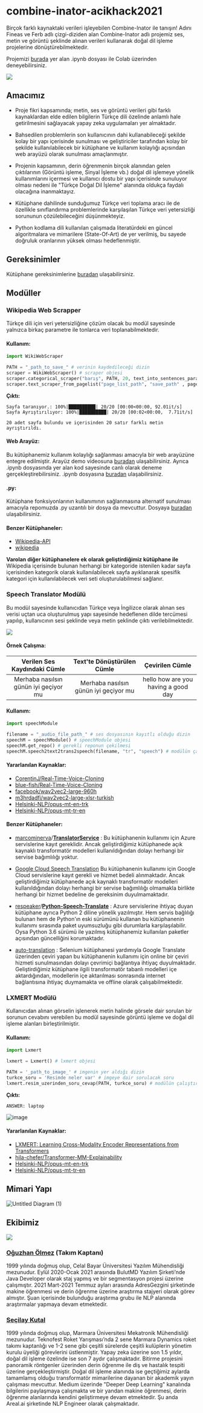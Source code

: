 # combine-inator-acikhack2021

Birçok farklı kaynaktaki verileri işleyebilen Combine-Inator ile tanışın! Adını Fineas ve Ferb adlı çizgi-diziden alan Combine-Inator adlı projemiz ses, metin ve görüntü şeklinde alınan verileri kullanarak doğal dil işleme projelerine dönüştürebilmektedir.

Projemizi [burada](https://github.com/combineinator/combine-inator-acikhack2021/blob/main/Combineinator_Library.ipynb) yer alan .ipynb dosyası ile Colab üzerinden deneyebilirsiniz.

![](https://images-wixmp-ed30a86b8c4ca887773594c2.wixmp.com/f/4943c953-a53e-40f5-adb6-0b6778e88a61/d6qyszz-dd34d2a2-850a-4ef0-a10b-f5de4d5d5d90.jpg/v1/fill/w_1024,h_722,q_75,strp/dr__doofenshmirtz_and_the_combine_inator__by_zackary_d6qyszz-fullview.jpg?token=eyJ0eXAiOiJKV1QiLCJhbGciOiJIUzI1NiJ9.eyJzdWIiOiJ1cm46YXBwOjdlMGQxODg5ODIyNjQzNzNhNWYwZDQxNWVhMGQyNmUwIiwiaXNzIjoidXJuOmFwcDo3ZTBkMTg4OTgyMjY0MzczYTVmMGQ0MTVlYTBkMjZlMCIsIm9iaiI6W1t7ImhlaWdodCI6Ijw9NzIyIiwicGF0aCI6IlwvZlwvNDk0M2M5NTMtYTUzZS00MGY1LWFkYjYtMGI2Nzc4ZTg4YTYxXC9kNnF5c3p6LWRkMzRkMmEyLTg1MGEtNGVmMC1hMTBiLWY1ZGU0ZDVkNWQ5MC5qcGciLCJ3aWR0aCI6Ijw9MTAyNCJ9XV0sImF1ZCI6WyJ1cm46c2VydmljZTppbWFnZS5vcGVyYXRpb25zIl19.HDuDRFU94zTKi6_QNwo2q44stlJRsVyWTZEe9EXFPN0)


## Amacımız

* Proje fikri kapsamında; metin, ses ve görüntü verileri gibi farklı kaynaklardan elde edilen bilgilerin Türkçe dili özelinde anlamlı hale getirilmesini sağlayacak yapay zeka uygulamaları yer almaktadır. 

* Bahsedilen problemlerin son kullanıcının dahi kullanabileceği şekilde kolay bir yapı içerisinde sunulması ve geliştiriciler tarafından kolay bir şekilde kullanılabilecek bir kütüphane ve kullanım kolaylığı açısından web arayüzü olarak sunulması amaçlanmıştır. 

* Projenin kapsamının, derin öğrenmenin birçok alanından gelen çıktılarının (Görüntü işleme, Sinyal İşleme vb.) doğal dil işlemeye yönelik kullanımlarını içermesi ve kullanıcı dostu bir yapı içerisinde sunuluyor olması nedeni ile "Türkçe Doğal Dil İşleme" alanında oldukça faydalı olacağına inanmaktayız.

* Kütüphane dahilinde sunduğumuz Türkçe veri toplama aracı ile de özellikle sınıflandırma problemlerinde karşılaşılan Türkçe veri yetersizliği sorununun çözülebileceğini düşünmekteyiz.

* Python kodlama dili kullanılan çalışmada literatürdeki en güncel algoritmalara ve mimarilere (State-Of-Art) de yer verilmiş, bu sayede doğruluk oranlarının yüksek olması hedeflenmiştir.


## Gereksinimler
Kütüphane gereksinimlerine [buradan](https://github.com/combineinator/combine-inator-acikhack2021/blob/main/requirements.txt) ulaşabilirsiniz.


## Modüller


### Wikipedia Web Scrapper

Türkçe dili için veri yetersizliğine çözüm olacak bu modül sayesinde yalnızca birkaç parametre ile tonlarca veri toplanabilmektedir. 


#### Kullanım:

```python
import WikiWebScraper

PATH = "_path_to_save_" # verinin kaydedileceği dizin
scraper = WikiWebScraper() # scraper objesi
scraper.categorical_scraper("barış", PATH, 20, text_into_sentences_param=False) # scraperın çalıştırılması
scraper.text_scraper_from_pagelist("page_list_path", "save_path" , page_per_save=1000) # scraper fonksiyonu ile ayıklanıp kaydedilmiş sayfa listesindeki sayfa metinlerinin ayıklanması

```

**Çıktı:**
```
Sayfa taranıyor.: 100%|██████████| 20/20 [00:00<00:00, 92.01it/s]
Sayfa Ayrıştırılıyor: 100%|██████████| 20/20 [00:02<00:00,  7.71it/s]

20 adet sayfa bulundu ve içerisinden 20 satır farklı metin ayrıştırıldı.
```

#### Web Arayüz:
Bu kütüphanemiz kullanım kolaylığı sağlanması amacıyla bir web arayüzüne entegre edilmiştir. Arayüz demo videosuna [buradan](https://github.com/combineinator/combine-inator-acikhack2021/blob/main/web_arayuz_demo.mp4) ulaşabilirsiniz. Ayrıca .ipynb dosyasında yer alan kod sayesinde canlı olarak deneme gerçekleştirebilirsiniz. .ipynb dosyasına [buradan](https://github.com/combineinator/combine-inator-acikhack2021/blob/main/Combineinator_Library.ipynb) ulaşabilirsiniz.

#### .py:
Kütüphane fonksiyonlarının kullanımının sağlanmasına alternatif sunulması amacıyla repomuzda .py uzantılı bir dosya da mevcuttur. Dosyaya [buradan](https://github.com/combineinator/combine-inator-acikhack2021/blob/main/wiki_web_scraper.py) ulaşabilirsiniz.

#### Benzer Kütüphaneler:
* [Wikipedia-API](https://pypi.org/project/Wikipedia-API/)
* [wikipedia](https://pypi.org/project/wikipedia/)

**Varolan diğer kütüphanelere ek olarak geliştirdiğimiz kütüphane ile** Wikipedia içerisinde bulunan herhangi bir kategoride istenilen kadar sayfa içerisinden kategorik olarak kullanılabilecek sayfa ayıklanarak spesifik kategori için kullanılabilecek veri seti oluşturulabilmesi sağlanır.


### Speech Translator Modülü

Bu modül sayesinde kullanıcıdan Türkçe veya İngilizce olarak alınan ses verisi uçtan uca oluşturulmuş yapı sayesinde hedeflenen dilde tercümesi yapılıp, kullanıcının sesi şeklinde veya metin şeklinde çıktı verilebilmektedir. 

![](https://images.squarespace-cdn.com/content/v1/5a4908d949fc2b8e312bdf53/1518166057021-0GJ15P9C7Y6LBFJT2J12/speech.png?format=750w) 


#### Örnek Çalışma:
|Verilen Ses Kaydındaki Cümle|Text'te Dönüştürülen Cümle| Çevirilen Cümle |
|:------:|:------:|:------:|
|Merhaba nasılsın günün iyi geçiyor mu|Merhaba nasılsın günün iyi geçiyor mu|hello how are you having a good day|


#### Kullanım:

```python
import speechModule

filename = "_audio_file_path_" # ses dosyasının kayıtlı olduğu dizin
speechM = speechModule() # speechModule objesi
speechM.get_repo() # gerekli reponun çekilmesi
speechM.speech2text2trans2speech(filename, "tr", "speech") # modülün çalıştırılması

```

#### Yararlanılan Kaynaklar:
* [CorentinJ/Real-Time-Voice-Cloning](https://github.com/CorentinJ/Real-Time-Voice-Cloning)
* [blue-fish/Real-Time-Voice-Cloning](https://github.com/blue-fish/Real-Time-Voice-Cloning)
* [facebook/wav2vec2-large-960h](https://huggingface.co/facebook/wav2vec2-large-960h)
* [m3hrdadfi/wav2vec2-large-xlsr-turkish](https://huggingface.co/m3hrdadfi/wav2vec2-large-xlsr-turkish)
* [Helsinki-NLP/opus-mt-en-trk](https://huggingface.co/Helsinki-NLP/opus-mt-en-trk)
* [Helsinki-NLP/opus-mt-tr-en](https://huggingface.co/Helsinki-NLP/opus-mt-tr-en)

#### Benzer Kütüphaneler:
* [marcominerva](https://github.com/marcominerva)/**[TranslatorService](https://github.com/marcominerva/TranslatorService)** : Bu kütüphanenin kullanımı için Azure servislerine kayıt gereklidir. Ancak geliştirdiğimiz kütüphanede açık kaynaklı transformatör modelleri kullanıldığından dolayı herhangi bir servise bağımlılığı yoktur.

* [Google Cloud Speech Translation](https://cloud.google.com/architecture/speech-translation-android-microservice) Bu kütüphanenin kullanımı için Google Cloud servislerine kayıt gerekli ve hizmet bedeli alınmaktadır. Ancak geliştirdiğimiz kütüphanede açık kaynaklı transformatör modelleri kullanıldığından dolayı herhangi bir servise bağımlılığı olmamakla birlikte herhangi bir hizmet bedeline de gereksinim duyulmamaktadır.

* [respeaker](https://github.com/respeaker)/**[Python-Speech-Translate](https://github.com/respeaker/Python-Speech-Translate)** : Azure servislerine ihtiyaç duyan kütüphane ayrıca Python 2 diline yönelik yazılmıştır. Hem servis bağlılığı bulunan hem de Python'ın eski sürümünü kullanan bu kütüphanenin kullanımı sırasında paket uyumsuzluğu gibi durumlarla karşılaşılabilir. Oysa Python 3.6 sürümü ile yazılmış kütüphanemiz kullanılan paketler açısından güncelliğini korumaktadır. 

* [auto-translation](https://pypi.org/project/auto-translation/) : Selenium kütüphanesi yardımıyla Google Translate üzerinden çeviri yapan bu kütüphanenin kullanımı için online bir çeviri hizmeti sunulmasından dolayı çevrimiçi bağlantıya ihtiyaç duyulmaktadır. Geliştirdiğimiz kütüphane ilgili transformatör tabanlı modelleri içe aktardığından, modellerin içe aktarılması sonrasında internet bağlantısına ihtiyaç duymamakta ve offline olarak çalışabilmektedir.



### LXMERT Modülü

Kullanıcıdan alınan görselin işlenerek metin halinde görsele dair sorulan bir sorunun cevabını verebilen bu modül sayesinde görüntü işleme ve doğal dil işleme alanları birleştirilmiştir. 


#### Kullanım:

```python
import Lxmert

lxmert = Lxmert() # lxmert objesi

PATH = '_path_to_image_' # imgenin yer aldığı dizin
turkce_soru = 'Resimde neler var' # imgeye dair sorulacak soru
lxmert.resim_uzerinden_soru_cevap(PATH, turkce_soru) # modülün çalıştırılması
```

**Çıktı:**

```
ANSWER: laptop
````
![image](https://user-images.githubusercontent.com/86968799/130857319-9ba09dcf-192d-41c5-b1a3-d93fbc4b157d.png)


#### Yararlanılan Kaynaklar:
* [LXMERT: Learning Cross-Modality Encoder Representations from Transformers](https://arxiv.org/abs/1908.07490)
* [hila-chefer/Transformer-MM-Explainability](https://github.com/hila-chefer/Transformer-MM-Explainability)
* [Helsinki-NLP/opus-mt-en-trk](https://huggingface.co/Helsinki-NLP/opus-mt-en-trk)
* [Helsinki-NLP/opus-mt-tr-en](https://huggingface.co/Helsinki-NLP/opus-mt-tr-en)


## Mimari Yapı

![Untitled Diagram (1)](https://user-images.githubusercontent.com/86968799/130870921-ce667f6e-937a-40b1-83e9-70b45d3f345b.png)


## Ekibimiz

![](https://user-images.githubusercontent.com/52993055/130331713-ec2b7a7d-9886-44de-9855-6e489c5d1b76.png)


### [Oğuzhan Ölmez](https://github.com/oguzhanolm) (Takım Kaptanı)
1999 yılında doğmuş olup, Celal Bayar Üniversitesi Yazılım Mühendisliği mezunudur. Eylül 2020-Ocak 2021 arasında BulutMD Yazılım Şirketi’nde Java Developer olarak staj yapmış ve bir segmentasyon projesi üzerine çalışmıştır. 2021 Mart-2021 Temmuz ayları arasında AdresGezgini şirketinde makine öğrenmesi ve derin öğrenme üzerine araştırma stajyeri olarak görev almıştır. Şuan içerisinde bulunduğu araştırma grubu ile NLP alanında araştırmalar yapmaya devam etmektedir.


### [Seçilay Kutal](https://github.com/seccily)

1999 yılında doğmuş olup, Marmara Üniversitesi Mekatronik Mühendisliği mezunudur. Teknofest Roket Yarışması’nda 2 sene Marmara Dynamics roket takımı kaptanlığı ve 1-2 sene gibi çeşitli sürelerde çeşitli kulüplerin yönetim kurulu üyeliği görevlerini üstlenmiştir. Yapay zeka üzerine son 1.5 yıldır, doğal dil işleme özelinde ise son 7 aydır çalışmaktadır. Bitirme projesini panoramik röntgenler üzerinden derin öğrenme ile diş ve hastalık tespiti üzerine gerçekleştirmiştir. Doğal dil işleme alanında ise geçtiğimiz aylarda tamamlamış olduğu transformatör mimarilerine dayanan bir akademik yayın çalışması mevcuttur. Medium üzerinde "Deeper Deep Learning" kanalında bilgilerini paylaşmaya çalışmakta ve bir yandan makine öğrenmesi, derin öğrenme alanlarında kendini geliştirmeye devam etmektedir. Şu anda Areal.ai şirketinde NLP Engineer olarak çalışmaktadır.
